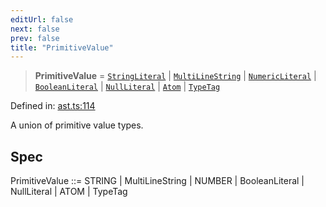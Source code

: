 ```yaml
---
editUrl: false
next: false
prev: false
title: "PrimitiveValue"
---
```


> **PrimitiveValue** = [`StringLiteral`](/api/ast/interfaces/stringliteral/) \| [`MultiLineString`](/api/ast/interfaces/multilinestring/) \| [`NumericLiteral`](/api/ast/interfaces/numericliteral/) \| [`BooleanLiteral`](/api/ast/interfaces/booleanliteral/) \| [`NullLiteral`](/api/ast/interfaces/nullliteral/) \| [`Atom`](/api/ast/interfaces/atom/) \| [`TypeTag`](/api/ast/interfaces/typetag/)

Defined in: [ast.ts:114](https://github.com/rcs-agents/rcs-lang/blob/68cb652ba691370490e2f22c44219c82067584e3/packages/ast/src/ast.ts#L114)

A union of primitive value types.

## Spec

PrimitiveValue ::= STRING | MultiLineString | NUMBER | BooleanLiteral | NullLiteral | ATOM | TypeTag
